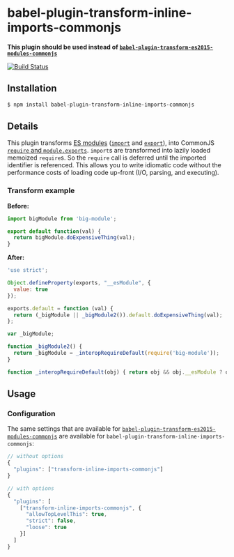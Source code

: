 # babel-plugin-transform-inline-imports-commonjs

**This plugin should be used instead of [`babel-plugin-transform-es2015-modules-commonjs`](http://babeljs.io/docs/plugins/transform-es2015-modules-commonjs/)**

[![Build Status](https://travis-ci.org/zertosh/babel-plugin-transform-inline-imports-commonjs.svg?branch=master)](https://travis-ci.org/zertosh/babel-plugin-transform-inline-imports-commonjs)

## Installation

```sh
$ npm install babel-plugin-transform-inline-imports-commonjs
```

## Details

This plugin transforms [ES modules](http://exploringjs.com/es6/ch_modules.html) ([`import`](https://developer.mozilla.org/en-US/docs/Web/JavaScript/Reference/Statements/import) and [`export`](https://developer.mozilla.org/en-US/docs/Web/JavaScript/Reference/Statements/export)), into CommonJS [`require` and `module.exports`](https://nodejs.org/api/modules.html). `import`s are transformed into lazily loaded memoized `require`s. So the `require` call is deferred until the imported identifier is referenced. This allows you to write idiomatic code without the performance costs of loading code up-front (I/O, parsing, and executing).

### Transform example

**Before:**

```js
import bigModule from 'big-module';

export default function(val) {
  return bigModule.doExpensiveThing(val);
}
```

**After:**

```js
'use strict';

Object.defineProperty(exports, "__esModule", {
  value: true
});

exports.default = function (val) {
  return (_bigModule || _bigModule2()).default.doExpensiveThing(val);
};

var _bigModule;

function _bigModule2() {
  return _bigModule = _interopRequireDefault(require('big-module'));
}

function _interopRequireDefault(obj) { return obj && obj.__esModule ? obj : { default: obj }; }
```

## Usage

### Configuration

The same settings that are available for [`babel-plugin-transform-es2015-modules-commonjs`](http://babeljs.io/docs/plugins/transform-es2015-modules-commonjs/) are available for `babel-plugin-transform-inline-imports-commonjs`:

```js
// without options
{
  "plugins": ["transform-inline-imports-commonjs"]
}

// with options
{
  "plugins": [
    ["transform-inline-imports-commonjs", {
      "allowTopLevelThis": true,
      "strict": false,
      "loose": true
    }]
  ]
}
```
